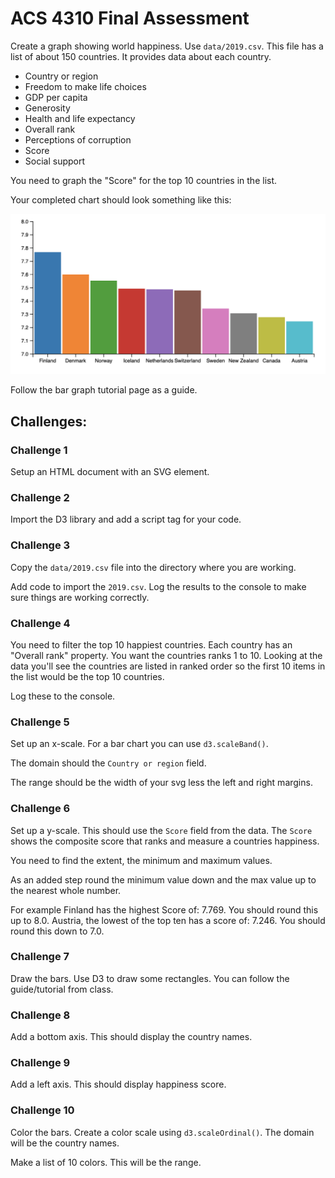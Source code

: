 # ACS 4310 Final Assessment

Create a graph showing world happiness. Use `data/2019.csv`. This file has a list of about 150 countries. It provides data about each country.

- Country or region
- Freedom to make life choices
- GDP per capita
- Generosity
- Health and life expectancy
- Overall rank
- Perceptions of corruption
- Score 
- Social support

You need to graph the "Score" for the top 10 countries in the list. 

Your completed chart should look something like this: 

![example](example.png)

Follow the bar graph tutorial page as a guide. 

## Challenges:

### Challenge 1

Setup an HTML document with an SVG element. 

### Challenge 2

Import the D3 library and add a script tag for your code. 

### Challenge 3

Copy the `data/2019.csv` file into the directory where you are working. 

Add code to import the `2019.csv`. Log the results to the console to make sure things are working correctly. 

### Challenge 4 

You need to filter the top 10 happiest countries. Each country has an "Overall rank" property. You want the countries ranks 1 to 10. Looking at the data you'll see the countries are listed in ranked order so the first 10 items in the list would be the top 10 countries. 

Log these to the console. 

### Challenge 5 

Set up an x-scale. For a bar chart you can use `d3.scaleBand()`. 

The domain should the `Country or region` field. 

The range should be the width of your svg less the left and right margins. 

### Challenge 6

Set up a y-scale. This should use the `Score` field from the data. The `Score` shows the composite score that ranks and measure a countries happiness. 

You need to find the extent, the minimum and maximum values. 

As an added step round the minimum value down and the max value up to the nearest whole number. 

For example Finland has the highest Score of: 7.769. You should round this up to 8.0. Austria, the lowest of the top ten has a score of: 7.246. You should round this down to 7.0. 

### Challenge 7 

Draw the bars. Use D3 to draw some rectangles. You can follow the guide/tutorial from class. 

### Challenge 8 

Add a bottom axis. This should display the country names. 

### Challenge 9 

Add a left axis. This should display happiness score.

### Challenge 10 

Color the bars. Create a color scale using `d3.scaleOrdinal()`. The domain will be the country names. 

Make a list of 10 colors. This will be the range.

<!-- 


# FEW 2.5 Data Visualization Final Assessment

Your job is to present a report on world happiness. Use the data from the world happiness report on Kaggle: 

https://www.kaggle.com/unsdsn/world-happiness

I've downloaded the data and put it in the data folder. Be sure to take a look at the Kaggle page if you need more infromation about the data. 

Feel free to use D3, another library, or make everything up from scratch. 

## Challenges 

The goal of this assignment is to display the world happiness data. Beyond that the stretch goal is to reveal any connections between the data points. For example, try and answer these questions: 

- Are happy people more generous? 
- Is family or GDP a bigger influence on happiness? 
- Are free people healthier?
- Are countries that trust their government more productive? 

The data has 150+ countries you will only show the top 10 countries! 

This challenge is open ended you can develop your own solutions. That said try and use these following: 

- D3
- SVG
- scales 
- axis 

### Challenge 1

Make a web page to display your work. Imagine you'd be presenting your work when it is completed.

Display a heading at the top that says: 

"World Happiness Study"

In a subtitle include the class number and your name: 

"FEW 2.5 {name}"

### Challenge 2 

Import the data and display the following meta information on your page: 

- Year
- Name of study
- Number of countries in the study

### Challenge 3

Show the top ten countries in each of the categories below. You should display the name of the country with it's score. 

- "GDP per capita"
- "Social support"
- "Healthy life expectancy"
- "Generosity"

### Challenge 4 

To make this report really great you need to show some graphic data. I'll leave this up to you as to how you will display the information. The goal is to show how the top ten countries compare in the following areas. 

- "GDP per capita"
- "Social support"
- "Healthy life expectancy"
- "Generosity"

You can make four charts, combine this all into a single chart, or do something in between, like two charts each with two features. 

Combine any of the properties and features together to make an interesting visual. You can draw bars show numbers whatever you think will tell the story best. 

Try to make your visuals answer these questions: 

- Which countries are happiest
- How much happier is one countery vs the others

To solve a harder problem try to answer these questions:

- Are happy people more generous? 
- Is family or GDP a bigger influence on happiness? 
- Are free people healthier?
- Are countries that trust their government more productive? 






-----------------------


 -->

